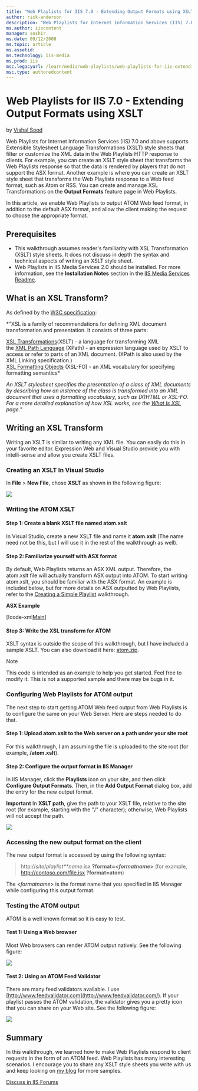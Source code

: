 ```yaml
---
title: "Web Playlists for IIS 7.0 - Extending Output Formats using XSLT | Microsoft Docs"
author: rick-anderson
description: "Web Playlists for Internet Information Services (IIS) 7.0 and above supports Extensible Stylesheet Language Transformations (XSLT) style sheets that filter o..."
ms.author: iiscontent
manager: soshir
ms.date: 09/12/2008
ms.topic: article
ms.assetid: 
ms.technology: iis-media
ms.prod: iis
msc.legacyurl: /learn/media/web-playlists/web-playlists-for-iis-extending-output-formats-using-xslt
msc.type: authoredcontent
---
```

Web Playlists for IIS 7.0 - Extending Output Formats using XSLT
====================
by [Vishal Sood](https://twitter.com/vishalsood)

Web Playlists for Internet Information Services (IIS) 7.0 and above supports Extensible Stylesheet Language Transformations (XSLT) style sheets that filter or customize the XML data in the Web Playlists HTTP response to clients. For example, you can create an XSLT style sheet that transforms the Web Playlists response so that the data is rendered by players that do not support the ASX format. Another example is where you can create an XSLT style sheet that transforms the Web Playlists response to a Web feed format, such as Atom or RSS. You can create and manage XSL Transformations on the **Output Formats** feature page in Web Playlists.

In this article, we enable Web Playlists to output ATOM Web feed format, in addition to the default ASX format, and allow the client making the request to choose the appropriate format.

## Prerequisites

- This walkthrough assumes reader's familiarity with XSL Transformation (XSLT) style sheets. It does not discuss in depth the syntax and technical aspects of writing an XSLT style sheet.
- Web Playlists in IIS Media Services 2.0 should be installed. For more information, see the **Installation Notes** section in the [IIS Media Services Readme](../iis-media-services/iis-media-services-readme.md).

## What is an XSL Transform?

As defined by the [W3C specification](http://www.w3.org/Style/XSL/):

*"XSL is a family of recommendations for defining XML document transformation and presentation. It consists of three parts:  
  
[XSL Transformations](http://www.w3.org/TR/xslt)(XSLT) - a language for transforming XML  
the [XML Path Language](http://www.w3.org/TR/xpath) (XPath) - an expression language used by XSLT to access or refer to parts of an XML document. (XPath is also used by the XML Linking specification.)  
[XSL Formatting Objects](http://www.w3.org/TR/xsl) (XSL-FO) - an XML vocabulary for specifying formatting semantics*

*An XSLT stylesheet specifies the presentation of a class of XML documents by describing how an instance of the class is transformed into an XML document that uses a formatting vocabulary, such as (X)HTML or XSL-FO. For a more detailed explanation of how XSL works, see the [What Is XSL](http://www.w3.org/Style/XSL/WhatIsXSL.html) page."*

## Writing an XSL Transform

Writing an XSLT is similar to writing any XML file. You can easily do this in your favorite editor. Expression Web and Visual Studio provide you with intelli-sense and allow you create XSLT files.

### Creating an XSLT In Visual Studio

In **File** &gt; **New File**, chose **XSLT** as shown in the following figure:

[![](web-playlists-for-iis-extending-output-formats-using-xslt/_static/image2.bmp)](web-playlists-for-iis-extending-output-formats-using-xslt/_static/image1.bmp)

### Writing the ATOM XSLT

#### Step 1: Create a blank XSLT file named atom.xslt

In Visual Studio, create a new XSLT file and name it **atom.xslt** (The name need not be this, but I will use it in the rest of the walkthrough as well).

#### Step 2: Familiarize yourself with ASX format

By default, Web Playlists returns an ASX XML output. Therefore, the atom.xslt file will actually transform ASX output into ATOM. To start writing atom.xslt, you should be familiar with the ASX format. An example is included below, but for more details on ASX outputted by Web Playlists, refer to the [Creating a Simple Playlist](web-playlists-for-iis-7-creating-a-simple-playlist.md) walkthrough.

**ASX Example**


[!code-xml[Main](web-playlists-for-iis-extending-output-formats-using-xslt/samples/sample1.xml)]


#### Step 3: Write the XSL transform for ATOM

XSLT syntax is outside the scope of this walkthrough, but I have included a sample XSLT. You can also download it here: [atom.zip](web-playlists-for-iis-extending-output-formats-using-xslt/_static/web-playlists-for-iis---extending-output-formats-using-xslt-502-atom1.zip).

> [!NOTE]
> This code is intended as an example to help you get started. Feel free to modify it. This is not a supported sample and there may be bugs in it.

### Configuring Web Playlists for ATOM output

The next step to start getting ATOM Web feed output from Web Playlists is to configure the same on your Web Server. Here are steps needed to do that.

#### Step 1: Upload atom.xslt to the Web server on a path under your site root

For this walkthrough, I am assuming the file is uploaded to the site root (for example, **/atom.xslt**).

#### Step 2: Configure the output format in IIS Manager

In IIS Manager, click the **Playlists** icon on your site, and then click **Configure Output Formats**. Then, in the **Add Output Format** dialog box, add the entry for the new output format.

**Important** In **XSLT path**, give the path to your XSLT file, relative to the site root (for example, starting with the "/" character); otherwise, Web Playlists will not accept the path.

[![](web-playlists-for-iis-extending-output-formats-using-xslt/_static/image4.bmp)](web-playlists-for-iis-extending-output-formats-using-xslt/_static/image3.bmp)

### Accessing the new output format on the client

The new output format is accessed by using the following syntax:

> http://*site*/*playlist**name*.isx **?format=&lt;*formatname*&gt;** (for example, http://contoso.com/file.isx **?format=atom**)


The &lt;*formatname*&gt; is the format name that you specified in IIS Manager while configuring this output format.

### Testing the ATOM output

ATOM is a well known format so it is easy to test.

#### Test 1: Using a Web browser

Most Web browsers can render ATOM output natively. See the following figure:

[![](web-playlists-for-iis-extending-output-formats-using-xslt/_static/image6.bmp)](web-playlists-for-iis-extending-output-formats-using-xslt/_static/image5.bmp)

#### Test 2: Using an ATOM Feed Validator

There are many feed validators available. I use [http://www.feedvalidator.com](http://www.feedvalidator.com/). If your playlist passes the ATOM validation, the validator gives you a pretty icon that you can share on your Web site. See the following figure:

[![](web-playlists-for-iis-extending-output-formats-using-xslt/_static/image8.bmp)](web-playlists-for-iis-extending-output-formats-using-xslt/_static/image7.bmp)

## Summary

In this walkthrough, we learned how to make Web Playlists respond to client requests in the form of an ATOM feed. Web Playlists has many interesting scenarios. I encourage you to share any XSLT style sheets you write with us and keep looking on [my blog](https://blogs.iis.net/vsood) for more samples.
  
  
[Discuss in IIS Forums](https://forums.iis.net/1145.aspx)